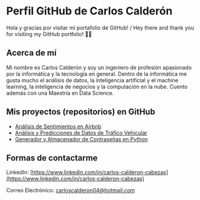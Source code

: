 <!---
![image](https://github.com/carlos-calderon-cabezas/carlos-calderon-cabezas/assets/156715991/cd25895a-f838-4d04-99b0-d38cec313e4c)
--->

# Perfil GitHub de Carlos Calderón

Hola y gracias por visitar mi portafolio de GitHub! / Hey there and thank you for visiting my GitHub portfolio! 🐙🐱

## Acerca de mí

Mi nombre es Carlos Calderón y soy un ingeniero de profesión apasionado por la informática y la tecnología en general. Dentro de la informática me gusta mucho el análisis de datos, la inteligencia artificial y el machine learning, la inteligencia de negocios y la computación en la nube. Cuento además con una Maestría en Data Science.

## Mis proyectos (repositorios) en GitHub

- [Análisis de Sentimientos en Airbnb](https://github.com/carlos-calderon-cabezas/airbnb-sentiment-analysis)
- [Análisis y Predicciones de Datos de Tráfico Vehicular](https://github.com/carlos-calderon-cabezas/traffic-analysis)
- [Generador y Almacenador de Contraseñas en Python](https://github.com/carlos-calderon-cabezas/simple-password-generator)

## Formas de contactarme

LinkedIn: [https://www.linkedin.com/in/carlos-calderon-cabezas](https://www.linkedin.com/in/carlos-calderon-cabezas)

Correo Electrónico: [carloscalderon04@hotmail.com](mailto:carloscalderon04@hotmail.com)



<!---
- 👋 Hi, I’m @cjcalderon9804
- 👀 I’m interested in ...
- 🌱 I’m currently learning ...
- 💞️ I’m looking to collaborate on ...
- 📫 How to reach me ...
- 😄 Pronouns: ...
- ⚡ Fun fact: ...
--->

<!---
cjcalderon9804/cjcalderon9804 is a ✨ special ✨ repository because its `README.md` (this file) appears on your GitHub profile.
You can click the Preview link to take a look at your changes.
--->
